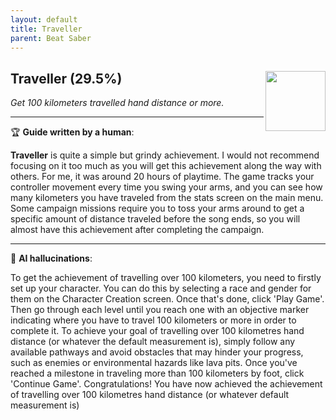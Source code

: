 ```yaml
---
layout: default
title: Traveller
parent: Beat Saber
---
```


## Traveller (29.5%) <img align="right" src="https://cdn.cloudflare.steamstatic.com/steamcommunity/public/images/apps/620980/9995c1844524f51f36aff95c308f89e2d6bad7b5.jpg" width="96" height="96">

_Get 100 kilometers travelled hand distance or more._

---

:trophy: **Guide written by a human**:

**Traveller** is quite a simple but grindy achievement. I would not recommend focusing on it too much as you will get this achievement along the way with others. For me, it was around 20 hours of playtime. The game tracks your controller movement every time you swing your arms, and you can see how many kilometers you have traveled from the stats screen on the main menu. Some campaign missions require you to toss your arms around to get a specific amount of distance traveled before the song ends, so you will almost have this achievement after completing the campaign.

---

:robot: **AI hallucinations**:

To get the achievement of travelling over 100 kilometers, you need to firstly set up your character. You can do this by selecting a race and gender for them on the Character Creation screen. Once that's done, click 'Play Game'. Then go through each level until you reach one with an objective marker indicating where you have to travel 100 kilometers or more in order to complete it. To achieve your goal of travelling over 100 kilometres hand distance (or whatever the default measurement is), simply follow any available pathways and avoid obstacles that may hinder your progress, such as enemies or environmental hazards like lava pits. Once you've reached a milestone in traveling more than 100 kilometers by foot, click 'Continue Game'. Congratulations! You have now achieved the achievement of travelling over 100 kilometres hand distance (or whatever default measurement is)
